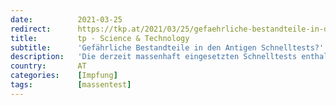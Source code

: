 ```yaml
---
date:          2021-03-25
redirect:      https://tkp.at/2021/03/25/gefaehrliche-bestandteile-in-den-antigen-schnelltests/
title:         tp - Science & Technology
subtitle:      'Gefährliche Bestandteile in den Antigen Schnelltests?'
description:   'Die derzeit massenhaft eingesetzten Schnelltests enthalten möglicherweise gefährliche Komponenten. In Österreich werden die Tests via ELGA als Rezept zu 5 Stück monatlich verschrieben und können kostenfrei in jeder Apotheke bezogen werden. Offenbar passiert das in mehreren europäischen Ländern. Über Sicherheit und Unbedenklichkeit gibt es im Netz derzeit Zweifel und einige Aufregung. Der „Swab“ (Wattetupfer) mit …'
country:       AT
categories:    [Impfung]
tags:          [massentest]
---
```

